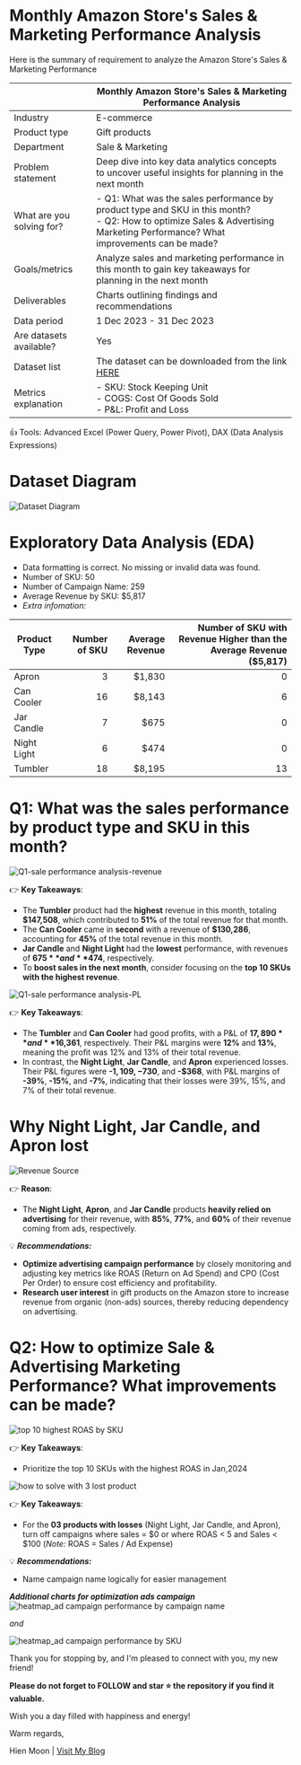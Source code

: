 # Monthly Amazon Store's Sales & Marketing Performance Analysis
Here is the summary of requirement to analyze the Amazon Store's Sales &amp; Marketing Performance

|      | Monthly Amazon Store's Sales & Marketing Performance Analysis                         |
|---------------|--------------------------------------|
| Industry | E-commerce | 
| Product type | Gift products | 
| Department | Sale & Marketing | 
| Problem statement | Deep dive into key data analytics concepts to uncover useful insights for planning in the next month | 
| What are you solving for? | - Q1: What was the sales performance by product type and SKU in this month? <br> - Q2: How to optimize Sales & Advertising Marketing Performance? What improvements can be made? | 
| Goals/metrics | Analyze sales and marketing performance in this month to gain key takeaways for planning in the next month | 
| Deliverables | Charts outlining findings and recommendations | 
| Data period | 1 Dec 2023 - 31 Dec 2023 | 
| Are datasets available? | Yes | 
| Dataset list | The dataset can be downloaded from the link [HERE]() |
| Metrics explanation | - SKU: Stock Keeping Unit <br> - COGS: Cost Of Goods Sold <br> - P&L: Profit and Loss |

👍 Tools: Advanced Excel (Power Query, Power Pivot), DAX (Data Analysis Expressions)

# Dataset Diagram
![Dataset Diagram](https://github.com/user-attachments/assets/a7e1627b-4885-4ab9-9442-7488837d1618)

# Exploratory Data Analysis (EDA)
+ Data formatting is correct. No missing or invalid data was found. 
+ Number of SKU: 50
+ Number of Campaign Name: 259
+ Average Revenue by SKU: $5,817
+ _Extra infomation:_

| Product Type     | Number of SKU | Average Revenue | Number of SKU with Revenue Higher than the Average Revenue ($5,817)
|---------------|--------------------------------------:|--------------------------------------:|--------------------------------------:|
| Apron |3|$1,830|0| 
| Can Cooler |16|$8,143|6|
| Jar Candle |7|$675|0|
| Night Light |6|$474|0|
| Tumbler |18|$8,195|13|

# Q1: What was the sales performance by product type and SKU in this month?
![Q1-sale performance analysis-revenue](https://github.com/user-attachments/assets/de8e9248-ce78-4a64-94e5-38de11e5ab49)

👉 **Key Takeaways**:
+ The **Tumbler** product had the **highest** revenue in this month, totaling **$147,508**, which contributed to **51%** of the total revenue for that month.
+ The **Can Cooler** came in **second** with a revenue of **$130,286**, accounting for **45%** of the total revenue in this month.
+ **Jar Candle** and **Night Light** had the **lowest** performance, with revenues of **$675** and **$474**, respectively.
+ To **boost sales in the next month**, consider focusing on the **top 10 SKUs with the highest revenue**.

![Q1-sale performance analysis-PL](https://github.com/user-attachments/assets/ee8ffe97-07b2-4fb3-b5d8-fb7aa215903f)

👉 **Key Takeaways**:
+ The **Tumbler** and **Can Cooler** had good profits, with a P&L of **$17,890** and **$16,361**, respectively. Their P&L margins were **12%** and **13%**, meaning the profit was 12% and 13% of their total revenue.
+ In contrast, the **Night Light**, **Jar Candle**, and **Apron** experienced losses. Their P&L figures were **-$1,109, -$730**, and **-$368**, with P&L margins of **-39%**, **-15%**, and **-7%**, indicating that their losses were 39%, 15%, and 7% of their total revenue.

# Why Night Light, Jar Candle, and Apron lost
![Revenue Source](https://github.com/user-attachments/assets/30ee61a3-5413-4b4a-97cc-54a116cbabfc)

👉 **Reason**:
+ The **Night Light**, **Apron**, and **Jar Candle** products **heavily relied on advertising** for their revenue, with **85%**, **77%**, and **60%** of their revenue coming from ads, respectively.

💡 _**Recommendations:**_
+ **Optimize advertising campaign performance** by closely monitoring and adjusting key metrics like ROAS (Return on Ad Spend) and CPO (Cost Per Order) to ensure cost efficiency and profitability.
+ **Research user interest** in gift products on the Amazon store to increase revenue from organic (non-ads) sources, thereby reducing dependency on advertising.

# Q2: How to optimize Sale & Advertising Marketing Performance? What improvements can be made?

![top 10 highest ROAS by SKU](https://github.com/user-attachments/assets/d8999490-b8ea-4b6b-97cf-96a36885b14c)

👉 **Key Takeaways**:
+ Prioritize the top 10 SKUs with the highest ROAS in Jan,2024

![how to solve with 3 lost product](https://github.com/user-attachments/assets/ebdafa33-5a70-42a9-a075-c49bbeda31b8)

👉 **Key Takeaways**:
+ For the **03 products with losses** (Night Light, Jar Candle, and Apron), turn off campaigns where sales = $0 or where ROAS < 5 and Sales < $100 (_Note:_ ROAS = Sales / Ad Expense)

💡 _**Recommendations:**_
+ Name campaign name logically for easier management

**_Additional charts for optimization ads campaign_**
![heatmap_ad campaign performance by campaign name](https://github.com/user-attachments/assets/6d3a44a6-3269-486b-a289-cedfa172584c)

_and_

![heatmap_ad campaign performance by SKU](https://github.com/user-attachments/assets/4e53660f-c6f9-4016-83f2-4a333e1553fe)


Thank you for stopping by, and I'm pleased to connect with you, my new friend!

**Please do not forget to FOLLOW and star ⭐ the repository if you find it valuable.**

Wish you a day filled with happiness and energy!

Warm regards,

Hien Moon | [Visit My Blog](https://hienmoon.com/?utm_source=github&utm_medium=readme)

